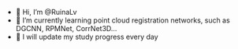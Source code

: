 - 👋 Hi, I’m @RuinaLv
- 👀 I’m currently learning point cloud registration networks, such as DGCNN, RPMNet, CorrNet3D...
- 💞️ I will update my study progress every day
<!---
RuinaLv/RuinaLv is a ✨ special ✨ repository because its `README.md` (this file) appears on your GitHub profile.
You can click the Preview link to take a look at your changes.
--->
